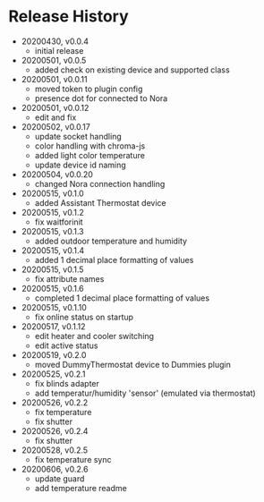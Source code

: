 # Release History

* 20200430, v0.0.4
	* initial release
* 20200501, v0.0.5
	* added check on existing device and supported class
* 20200501, v0.0.11
	* moved token to plugin config
	* presence dot for connected to Nora
* 20200501, v0.0.12
	* edit and fix
* 20200502, v0.0.17
	* update socket handling
	* color handling with chroma-js
	* added light color temperature
	* update device id naming
* 20200504, v0.0.20
	* changed Nora connection handling
* 20200515, v0.1.0
	* added Assistant Thermostat device
* 20200515, v0.1.2
	* fix waitforinit
* 20200515, v0.1.3
	* added outdoor temperature and humidity
* 20200515, v0.1.4
	* added 1 decimal place formatting of values
* 20200515, v0.1.5
	* fix attribute names
* 20200515, v0.1.6
	* completed 1 decimal place formatting of values
* 20200515, v0.1.10
	* fix online status on startup
* 20200517, v0.1.12
	* edit heater and cooler switching
	* edit active status
* 20200519, v0.2.0
	* moved DummyThermostat device to Dummies plugin
* 20200525, v0.2.1
	* fix blinds adapter
	* add temperatur/humidity 'sensor' (emulated via thermostat)
* 20200526, v0.2.2
	* fix temperature
	* fix shutter
* 20200526, v0.2.4
	* fix shutter
* 20200528, v0.2.5
	* fix temperature sync
* 20200606, v0.2.6
	* update guard
	* add temperature readme
